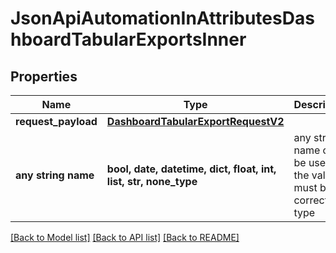 # JsonApiAutomationInAttributesDashboardTabularExportsInner


## Properties
Name | Type | Description | Notes
------------ | ------------- | ------------- | -------------
**request_payload** | [**DashboardTabularExportRequestV2**](DashboardTabularExportRequestV2.md) |  | 
**any string name** | **bool, date, datetime, dict, float, int, list, str, none_type** | any string name can be used but the value must be the correct type | [optional]

[[Back to Model list]](../README.md#documentation-for-models) [[Back to API list]](../README.md#documentation-for-api-endpoints) [[Back to README]](../README.md)


